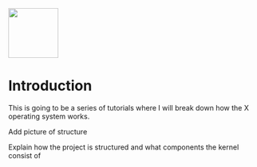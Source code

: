 <img src="https://github.com/bjornbrodtkorb/BlackOS/blob/master/BlackOS%20Graphics/black_os_logo_trim.png" width="100">

# Introduction

This is going to be a series of tutorials where I will break down how the X operating system works.

Add picture of structure

Explain how the project is structured and what components the kernel consist of
